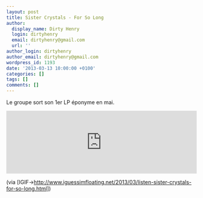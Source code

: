 ```yaml
---
layout: post
title: Sister Crystals - For So Long
author:
  display_name: Dirty Henry
  login: dirtyhenry
  email: dirtyhenry@gmail.com
  url: ''
author_login: dirtyhenry
author_email: dirtyhenry@gmail.com
wordpress_id: 1193
date: '2013-03-13 10:00:00 +0100'
categories: []
tags: []
comments: []
---
```

Le groupe sort son 1er LP éponyme en mai.

<iframe width="100%" height="166" scrolling="no" frameborder="no" src="https://w.soundcloud.com/player/?url=http%3A%2F%2Fapi.soundcloud.com%2Ftracks%2F81707814"></iframe>

(via [IGIF->http://www.iguessimfloating.net/2013/03/listen-sister-crystals-for-so-long.html])

